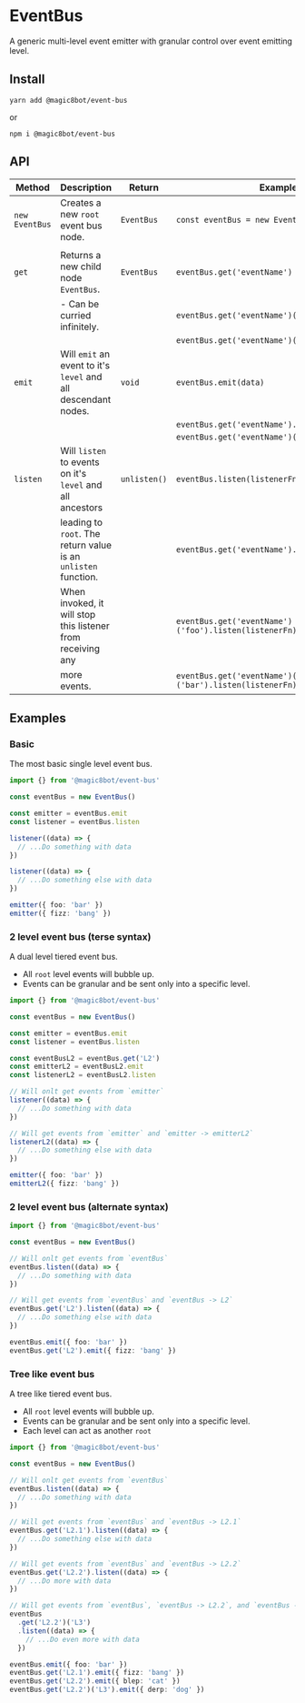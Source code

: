 # EventBus

A generic multi-level event emitter with granular control over event emitting level.

## Install

`yarn add @magic8bot/event-bus`

or

`npm i @magic8bot/event-bus`

## API

| Method         | Description                                                    | Return       | Example                                                      |
| -------------- | -------------------------------------------------------------- | ------------ | ------------------------------------------------------------ |
| `new EventBus` | Creates a new `root` event bus node.                           | `EventBus`   | `const eventBus = new EventBus()`                            |
|                |                                                                |              |                                                              |
| `get`          | Returns a new child node `EventBus`.                           | `EventBus`   | `eventBus.get('eventName')`                                  |
|                | - Can be curried infinitely.                                   |              | `eventBus.get('eventName')('foo')`                           |
|                |                                                                |              | `eventBus.get('eventName')('foo')('bar')`                    |
| `emit`         | Will `emit` an event to it's `level` and all descendant nodes. | `void`       | `eventBus.emit(data)`                                        |
|                |                                                                |              | `eventBus.get('eventName').emit(data)`                       |
|                |                                                                |              | `eventBus.get('eventName')('foo').emit(data)`                |
| `listen`       | Will `listen` to events on it's `level` and all ancestors      | `unlisten()` | `eventBus.listen(listenerFn)`                                |
|                | leading to `root`. The return value is an `unlisten` function. |              | `eventBus.get('eventName').listen(listenerFn)`               |
|                | When invoked, it will stop this listener from receiving any    |              | `eventBus.get('eventName')('foo').listen(listenerFn)`        |
|                | more events.                                                   |              | `eventBus.get('eventName')('foo')('bar').listen(listenerFn)` |

## Examples

### Basic

The most basic single level event bus.

```typescript
import {} from '@magic8bot/event-bus'

const eventBus = new EventBus()

const emitter = eventBus.emit
const listener = eventBus.listen

listener((data) => {
  // ...Do something with data
})

listener((data) => {
  // ...Do something else with data
})

emitter({ foo: 'bar' })
emitter({ fizz: 'bang' })
```

### 2 level event bus (terse syntax)

A dual level tiered event bus.

- All `root` level events will bubble up.
- Events can be granular and be sent only into a specific level.

```typescript
import {} from '@magic8bot/event-bus'

const eventBus = new EventBus()

const emitter = eventBus.emit
const listener = eventBus.listen

const eventBusL2 = eventBus.get('L2')
const emitterL2 = eventBusL2.emit
const listenerL2 = eventBusL2.listen

// Will onlt get events from `emitter`
listener((data) => {
  // ...Do something with data
})

// Will get events from `emitter` and `emitter -> emitterL2`
listenerL2((data) => {
  // ...Do something else with data
})

emitter({ foo: 'bar' })
emitterL2({ fizz: 'bang' })
```

### 2 level event bus (alternate syntax)

```typescript
import {} from '@magic8bot/event-bus'

const eventBus = new EventBus()

// Will onlt get events from `eventBus`
eventBus.listen((data) => {
  // ...Do something with data
})

// Will get events from `eventBus` and `eventBus -> L2`
eventBus.get('L2').listen((data) => {
  // ...Do something else with data
})

eventBus.emit({ foo: 'bar' })
eventBus.get('L2').emit({ fizz: 'bang' })
```

### Tree like event bus

A tree like tiered event bus.

- All `root` level events will bubble up.
- Events can be granular and be sent only into a specific level.
- Each level can act as another `root`

```typescript
import {} from '@magic8bot/event-bus'

const eventBus = new EventBus()

// Will onlt get events from `eventBus`
eventBus.listen((data) => {
  // ...Do something with data
})

// Will get events from `eventBus` and `eventBus -> L2.1`
eventBus.get('L2.1').listen((data) => {
  // ...Do something else with data
})

// Will get events from `eventBus` and `eventBus -> L2.2`
eventBus.get('L2.2').listen((data) => {
  // ...Do more with data
})

// Will get events from `eventBus`, `eventBus -> L2.2`, and `eventBus -> L2.2 -> L3`
eventBus
  .get('L2.2')('L3')
  .listen((data) => {
    // ...Do even more with data
  })

eventBus.emit({ foo: 'bar' })
eventBus.get('L2.1').emit({ fizz: 'bang' })
eventBus.get('L2.2').emit({ blep: 'cat' })
eventBus.get('L2.2')('L3').emit({ derp: 'dog' })
```
